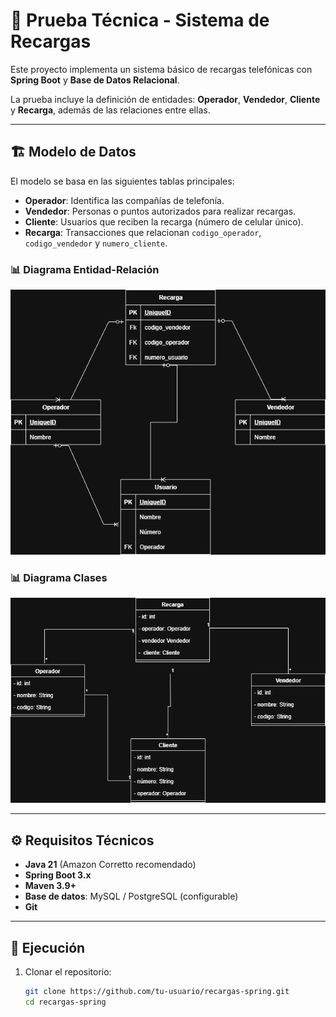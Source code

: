 # 📱 Prueba Técnica - Sistema de Recargas

Este proyecto implementa un sistema básico de recargas telefónicas con **Spring Boot** y **Base de Datos Relacional**.  

La prueba incluye la definición de entidades: **Operador**, **Vendedor**, **Cliente** y **Recarga**, además de las relaciones entre ellas.

---

## 🏗️ Modelo de Datos

El modelo se basa en las siguientes tablas principales:

- **Operador**: Identifica las compañías de telefonía.
- **Vendedor**: Personas o puntos autorizados para realizar recargas.
- **Cliente**: Usuarios que reciben la recarga (número de celular único).
- **Recarga**: Transacciones que relacionan `codigo_operador`, `codigo_vendedor` y `numero_cliente`.

### 📊 Diagrama Entidad-Relación

![Diagrama ER](./docs/DiagramaRelacional.png)


### 📊 Diagrama Clases

![Diagrama CL](./docs/DiagramaClases.png)

---

## ⚙️ Requisitos Técnicos

- **Java 21** (Amazon Corretto recomendado)
- **Spring Boot 3.x**
- **Maven 3.9+**
- **Base de datos**: MySQL / PostgreSQL (configurable)
- **Git**

---

## 🚀 Ejecución

1. Clonar el repositorio:
   ```bash
   git clone https://github.com/tu-usuario/recargas-spring.git
   cd recargas-spring
